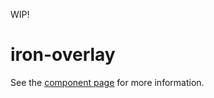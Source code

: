 WIP!

iron-overlay
============

See the [component page](http://polymer-project.org/docs/elements/core-elements.html#iron-overlay) for more information.
